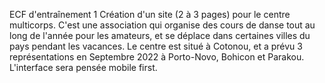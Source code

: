ECF d'entraînement 1
Création d'un site (2 à 3 pages) pour le centre multicorps. 
C'est une association qui organise des cours de danse tout au long de l'année pour les amateurs, et se déplace dans certaines villes du pays pendant les vacances. 
Le centre est situé à Cotonou, et a prévu 3 représentations en Septembre 2022 à Porto-Novo, Bohicon et Parakou. 
L'interface sera pensée mobile first. 
